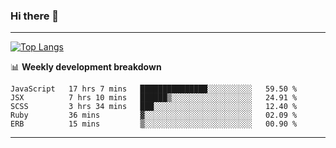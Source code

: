 ### Hi there 👋

-------
[![Top Langs](https://github-readme-stats.vercel.app/api/top-langs/?username=ashish-r)](https://github.com/anuraghazra/github-readme-stats)

📊 **Weekly development breakdown**
<!--START_SECTION:waka-->
```text
JavaScript   17 hrs 7 mins   ███████████████░░░░░░░░░░   59.50 % 
JSX          7 hrs 10 mins   ██████▒░░░░░░░░░░░░░░░░░░   24.91 % 
SCSS         3 hrs 34 mins   ███░░░░░░░░░░░░░░░░░░░░░░   12.40 % 
Ruby         36 mins         ▓░░░░░░░░░░░░░░░░░░░░░░░░   02.09 % 
ERB          15 mins         ▒░░░░░░░░░░░░░░░░░░░░░░░░   00.90 % 
```
<!--END_SECTION:waka-->
-------

<!--
**ashish-r/ashish-r** is a ✨ _special_ ✨ repository because its `README.md` (this file) appears on your GitHub profile.

Here are some ideas to get you started:

- 🔭 I’m currently working on ...
- 🌱 I’m currently learning ...
- 👯 I’m looking to collaborate on ...
- 🤔 I’m looking for help with ...
- 💬 Ask me about ...
- 📫 How to reach me: ...
- 😄 Pronouns: ...
- ⚡ Fun fact: ...
-->

